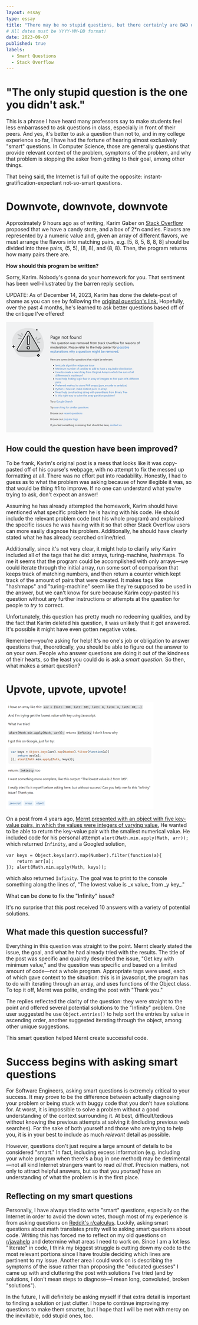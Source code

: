 ```yaml
---
layout: essay
type: essay
title: "There may be no stupid questions, but there certainly are BAD ones"
# All dates must be YYYY-MM-DD format!
date: 2023-09-07
published: true
labels:
  - Smart Questions
  - Stack Overflow
---
```


<meta name="viewport" content="width=device-width, initial-scale=1">
<link href="https://cdn.jsdelivr.net/npm/bootstrap@5.2.0/dist/css/bootstrap.min.css" rel="stylesheet">
<script src="https://cdn.jsdelivr.net/npm/bootstrap@5.2.0/dist/js/bootstrap.bundle.min.js"></script>

<body>
<div class="container">
<h1>"The only stupid question is the one you didn't ask."</h1>
<p>
This is a phrase I have heard many professors say to make students feel less embarrassed to ask questions in class, especially in front of their peers. And yes, it's better to ask a question than not to, and in my college experience so far, I have had the fortune of hearing almost exclusively "smart" questions. In Computer Science, those are generally questions that provide relevant context of the problem, symptoms of the problem, and why that problem is stopping the asker from getting to their goal, among other things. 
</p>
<p>
That being said, the Internet is full of quite the opposite: instant-gratification-expectant not-so-smart questions.
</p>

<h1>Downvote, downvote, downvote</h1>
<div class="row d-flex align-items-center justify-content-center pb-2">
<div class="col-md-7">
<p>
Approximately 9 hours ago as of writing, Karim Gaber on <a href="https://stackoverflow.com">Stack Overflow</a> proposed that we have a candy store, and a box of 2*n candies. Flavors are represented by a numeric value and, given an array of different flavors, we must arrange the flavors into matching pairs, e.g. [5, 8, 5, 8, 8, 8] should be divided into three pairs, (5, 5), (8, 8), and (8, 8). Then, the program returns how many pairs there are. 
</p>
<p style="font-weight: bold">
How should this program be written?
</p>
<p>
Sorry, Karim. Nobody's gonna do your homework for you. That sentiment has been well-illustrated by the barren reply section.
</p>

<p>UPDATE: As of December 14, 2023, Karim has done the delete-post of shame as you can see by following the <a href="https://stackoverflow.com/questions/77061160/candy-store-problem-solving-coding-challenge">original question's link.</a> Hopefully, over the past 4 months, he's learned to ask better questions based off of the critique I've offered!</p>
</div>
<div class="col-md-5">
<img class="img-thumbnail" width="400px" src="../img/KarimQuestion.png" alt="karim's deleted question"/>
</div>
</div>
<h2>How could the question have been improved?</h2>
<p>
To be frank, Karim's original post is a mess that looks like it was copy-pasted off of his course's webpage, with no attempt to fix the messed up formatting at all. There was no effort put into readability. Honestly, I had to guess as to what the problem was asking because of how illegible it was, so that would be thing #1 to improve. If no one can understand what you're trying to ask, don't expect an answer!
</p>
<p>
Assuming he has already attempted the homework, Karim should have mentioned what specific problem he is having with his code. He should include the relevant problem code (not his whole program) and explained the specific issues he was having with it so that other Stack Overflow users can more easily diagnose his problem. Additionally, he should have clearly stated what he has already searched online/tried.
</p>
<p>
Additionally, since it's not very clear, it might help to clarify <em>why</em> Karim included all of the tags that he did: arrays, turing-machine, hashmaps. To me it seems that the program could be accomplished with only arrays—we could iterate through the initial array, run some sort of comparison that keeps track of matching numbers, and then return a counter which kept track of the amount of pairs that were created. It makes tags like "hashmaps" and "turing-machine" seem like they're supposed to be used in the answer, but we can't know for sure because Karim copy-pasted his question without any further instructions or attempts at the question for people to <em>try</em> to correct.
</p>
<p>
Unfortunately, this question has pretty much no redeeming qualities, and by the fact that Karim deleted his question, it was unlikely that it got answered. It's possible it might have even gotten negative votes.
</p>
<p>
Remember—you're asking for help! It's no one's job or obligation to answer questions that, theoretically, you should be able to figure out the answer to on your own. People who answer questions are doing it out of the kindness of their hearts, so the least you could do is ask a <em>smart question</em>. So then, what makes a smart question?
</p>
<div>
<h1>Upvote, upvote, upvote!</h1>
<div class="row d-flex justify-content-center align-items-center pb-2">
<div class="col-md-5">
<img class="img-thumbnail" width="400px" src="../img/MerntQuestion.png" alt="MerntQuestion"/>
</div>
<div class="col-md-7">
<p>
On a post from 4 years ago, <a href="https://stackoverflow.com/questions/55332453/get-key-with-minimum-value"> Mernt presented with an object with five key-value pairs, in which the values were integers of varying value.</a> He wanted to be able to return the key-value pair with the smallest numerical value. He included code for his personal attempt 
<code>alert(Math.min.apply(Math, arr));</code>
which returned <code>Infinity</code>, and a Googled solution,
</p>
<pre>
<code>var keys = Object.keys(arr).map(Number).filter(function(a){
    return arr[a];
}); alert(Math.min.apply(Math, keys));</code>
</pre>
<p>
which also returned <code>Infinity</code>. The goal was to print to the console something along the lines of, "The lowest value is _x value_ from _y key_."
</p>

<p style="font-weight: 500">What can be done to fix the "Infinity" issue?</p>

It's no surprise that this post received 10 answers with a variety of potential solutions.
</div>
</div>
<div>
</div>
<h2>What made this question successful?</h2>
<p>
Everything in this question was straight to the point. Mernt clearly stated the issue, the goal, and what he had already tried with the results. The title of the post was specific and quaintly described the issue, "Get key with minimum value," and the question was specific and based on a limited amount of code—not a whole program. Appropriate tags were used, each of which gave context to the situation: this is in javascript, the program has to do with iterating through an array, and uses functions of the Object class. To top it off, Mernt was polite, ending the post with "Thank you."
</p>
<p>
The replies reflected the clarity of the question: they were straight to the point and offered several potential solutions to the "Infinity" problem. One user suggested he use <code>Object.entries()</code> to help sort the entries by value in ascending order, another suggested iterating through the object, among other unique suggestions.
</p>
<p>
This smart question helped Mernt create successful code.
</p>
</div>
<h1>Success begins with asking smart questions</h1>
<p>
For Software Engineers, asking smart questions is extremely critical to your success. It may prove to be the difference between actually diagnosing your problem or being stuck with buggy code that you don't have solutions for. At worst, it is impossible to solve a problem without a good understanding of the context surrounding it. At best, difficult/tedious without knowing the previous attempts at solving it (including previous web searches). For the sake of both yourself and those who are trying to help you, it is in your best to include as much <em>relevant</em> detail as possible.
</p>
<p>
However, questions don't just require a large amount of details to be considered "smart." In fact, including excess information (e.g. including your whole program when there's a bug in one method) may be detrimental—not all kind Internet strangers want to read <em>all that</em>. Precision matters, not only to attract helpful answers, but so that you <em>yourself</em> have an understanding of what the problem is in the first place.
</p>

<h2>Reflecting on my smart questions</h2>
<p>
Personally, I have always tried to write "smart" questions, especially on the Internet in order to avoid the down votes, though most of my experience is from asking questions on <a href="https://www.reddit.com/r/calculus/">Reddit's r/calculus</a>. Luckily, asking smart questions about math translates pretty well to asking smart questions about code. Writing this has forced me to reflect on my old questions on <a href="https://www.reddit.com/r/javahelp/">r/javahelp</a> and determine what areas I need to work on. Since I am a lot less "literate" in code, I think my biggest struggle is cutting down my code to the most relevant portions since I have trouble deciding which lines are pertinent to my issue. Another area I could work on is describing the symptoms of the issue rather than proposing the "educated guesses" I came up with and cluttering the post with solutions I've tried (and by solutions, I don't mean steps to diagnose—I mean long, convoluted, broken "solutions").
</p>
<p>
In the future, I will definitely be asking myself if that extra detail is important to finding a solution or just clutter. I hope to continue improving my questions to make them smarter, but I hope that I will be met with mercy on the inevitable, odd stupid ones, too.
</p>
</div>
</body>